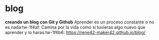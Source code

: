 # blog
**creando un blog con Git y Github**
Aprender es un proceso constante o no es  nada:tw-1f4af:
Camina por la vida como si tuvieras algo nuevo que aprender y lo haras:tw-1f6b6:
 https://rene42-maker42.github.io/blog/